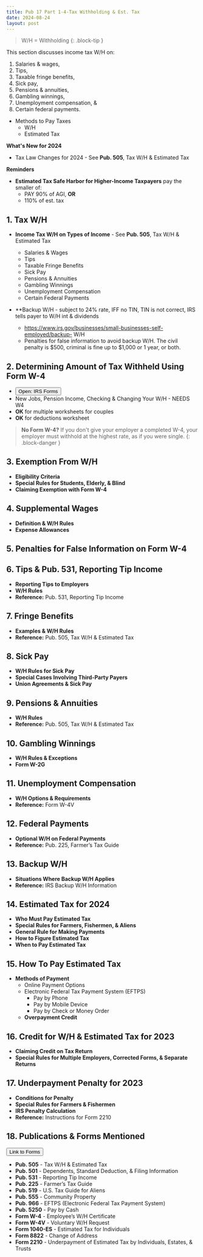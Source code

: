 ```yaml
---
title: Pub 17 Part 1-4-Tax Withholding & Est. Tax
date: 2024-08-24
layout: post
---
```


> W/H = Withholding
{: .block-tip }

This section discusses income tax W/H on:

1. Salaries & wages,
2. Tips,
3. Taxable fringe benefits,
4. Sick pay,
5. Pensions & annuities,
6. Gambling winnings,
7. Unemployment compensation, &
8. Certain federal payments.

- Methods to Pay Taxes
    - W/H
    - Estimated Tax

**What's New for 2024**

- Tax Law Changes for 2024 - See **Pub. 505**, Tax W/H & Estimated Tax

**Reminders**

- **Estimated Tax Safe Harbor for Higher-Income Taxpayers** pay the smaller of:
     - PAY 90% of AGI, **OR**
     - 110% of est. tax

## 1. Tax W/H

- **Income Tax W/H on Types of Income** - See **Pub. 505**, Tax W/H & Estimated Tax
  - Salaries & Wages
  - Tips
  - Taxable Fringe Benefits
  - Sick Pay
  - Pensions & Annuities
  - Gambling Winnings
  - Unemployment Compensation
  - Certain Federal Payments
 
- **Backup W/H - subject to 24% rate, IFF no TIN, TIN is not correct, IRS tells payer to W/H int & dividends
  - https://www.irs.gov/businesses/small-businesses-self-employed/backup- W/H 
  - Penalties for false information to avoid backup W/H. The civil penalty is \$500, criminal is fine up to \$1,000 or 1 year, or both.

## 2. Determining Amount of Tax Withheld Using Form W-4

<script> function buttonFunc() { window.open("https://www.irs.gov/pub/irs-pdf/fw4.pdf?OWASP_CSRFTOKEN=5DVY-N1SM-ILPA-FK96-XIIS-IJRA-FFMU-ICIR"); } </script>

- <button onclick="buttonFunc()">Open: IRS Forms</button> 
- New Jobs, Pension Income, Checking & Changing Your W/H - NEEDS W4
- **OK** for multiple worksheets for couples
- **OK** for deductions worksheet

> **No Form W-4?** If you don't give your employer a completed W-4, your employer must withhold at the highest rate, as if you were single.
{: .block-danger }
  
## 3. Exemption From W/H

- **Eligibility Criteria**
- **Special Rules for Students, Elderly, & Blind**
- **Claiming Exemption with Form W-4**

## 4. Supplemental Wages

- **Definition & W/H Rules**
- **Expense Allowances**

## 5. Penalties for False Information on Form W-4

## 6. Tips & Pub. 531, Reporting Tip Income

- **Reporting Tips to Employers**
- **W/H Rules**
- **Reference:** Pub. 531, Reporting Tip Income

## 7. Fringe Benefits

- **Examples & W/H Rules**
- **Reference:** Pub. 505, Tax W/H & Estimated Tax

## 8. Sick Pay

- **W/H Rules for Sick Pay**
- **Special Cases Involving Third-Party Payers**
- **Union Agreements & Sick Pay**

## 9. Pensions & Annuities

- **W/H Rules**
- **Reference:** Pub. 505, Tax W/H & Estimated Tax

## 10. Gambling Winnings

- **W/H Rules & Exceptions**
- **Form W-2G**

## 11. Unemployment Compensation

- **W/H Options & Requirements**
- **Reference:** Form W-4V

## 12. Federal Payments

- **Optional W/H on Federal Payments**
- **Reference:** Pub. 225, Farmer’s Tax Guide

## 13. Backup W/H

- **Situations Where Backup W/H Applies**
- **Reference:** IRS Backup W/H Information

## 14. Estimated Tax for 2024

- **Who Must Pay Estimated Tax**
- **Special Rules for Farmers, Fishermen, & Aliens**
- **General Rule for Making Payments**
- **How to Figure Estimated Tax**
- **When to Pay Estimated Tax**

## 15. How To Pay Estimated Tax

- **Methods of Payment**
    - Online Payment Options
   - Electronic Federal Tax Payment System (EFTPS)
     - Pay by Phone
     - Pay by Mobile Device
     - Pay by Check or Money Order
   - **Overpayment Credit**

## 16. Credit for W/H & Estimated Tax for 2023

- **Claiming Credit on Tax Return**
- **Special Rules for Multiple Employers, Corrected Forms, & Separate Returns**

## 17. Underpayment Penalty for 2023

- **Conditions for Penalty**
- **Special Rules for Farmers & Fishermen**
- **IRS Penalty Calculation**
- **Reference:** Instructions for Form 2210

## 18. Publications & Forms Mentioned

 <script> function buttonFunc() { window.open("https://www.irs.gov/forms-instructions"); } </script>
<button onclick="buttonFunc()">Link to Forms</button>

- **Pub. 505** - Tax W/H & Estimated Tax
- **Pub. 501** - Dependents, Standard Deduction, & Filing Information
- **Pub. 531** - Reporting Tip Income
- **Pub. 225** - Farmer’s Tax Guide
- **Pub. 519** - U.S. Tax Guide for Aliens
- **Pub. 555** - Community Property
- **Pub. 966** - EFTPS (Electronic Federal Tax Payment System)
- **Pub. 5250** - Pay by Cash
- **Form W-4** - Employee’s W/H Certificate
- **Form W-4V** - Voluntary W/H Request
- **Form 1040-ES** - Estimated Tax for Individuals
- **Form 8822** - Change of Address
- **Form 2210** - Underpayment of Estimated Tax by Individuals, Estates, & Trusts
